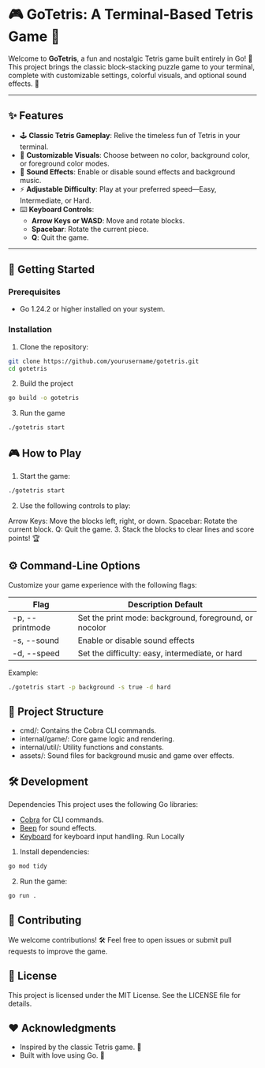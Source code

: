 # 🎮 GoTetris: A Terminal-Based Tetris Game 🧩

Welcome to **GoTetris**, a fun and nostalgic Tetris game built entirely in Go! 🚀 This project brings the classic block-stacking puzzle game to your terminal, complete with customizable settings, colorful visuals, and optional sound effects. 🎵

---

## ✨ Features

- 🕹️ **Classic Tetris Gameplay**: Relive the timeless fun of Tetris in your terminal.
- 🎨 **Customizable Visuals**: Choose between no color, background color, or foreground color modes.
- 🎵 **Sound Effects**: Enable or disable sound effects and background music.
- ⚡ **Adjustable Difficulty**: Play at your preferred speed—Easy, Intermediate, or Hard.
- ⌨️ **Keyboard Controls**:
  - **Arrow Keys or WASD**: Move and rotate blocks.
  - **Spacebar**: Rotate the current piece.
  - **Q**: Quit the game.

---

## 🚀 Getting Started

### Prerequisites
- Go 1.24.2 or higher installed on your system.

### Installation
1. Clone the repository:
```bash
git clone https://github.com/yourusername/gotetris.git
cd gotetris
```

2. Build the project
```bash
go build -o gotetris
```

3. Run the game
```bash
./gotetris start
```

## 🎮 How to Play
1. Start the game:
```bash
./gotetris start
```
2. Use the following controls to play:

Arrow Keys: Move the blocks left, right, or down.
Spacebar: Rotate the current block.
Q: Quit the game.
3. Stack the blocks to clear lines and score points! 🏆

## ⚙️ Command-Line Options
Customize your game experience with the following flags:

Flag |	Description	Default
-----|----------------------------------------------------------------------------
-p, --printmode	| Set the print mode: background, foreground, or nocolor | nocolor
-s, --sound	| Enable or disable sound effects |	false
-d, --speed	| Set the difficulty: easy, intermediate, or hard | intermediate
Example:
```bash
./gotetris start -p background -s true -d hard
```

## 📂 Project Structure
* cmd/: Contains the Cobra CLI commands.
* internal/game/: Core game logic and rendering.
* internal/util/: Utility functions and constants.
* assets/: Sound files for background music and game over effects.

## 🛠️ Development
Dependencies
This project uses the following Go libraries:

* [Cobra](https://github.com/spf13/cobra) for CLI commands.
* [Beep](https://github.com/faiface/beep) for sound effects.
* [Keyboard](https://github.com/eiannone/keyboard) for keyboard input handling.
Run Locally
1. Install dependencies:
```bash
go mod tidy
```
2. Run the game:
```bash
go run .
```

## 🎉 Contributing
We welcome contributions! 🛠️ Feel free to open issues or submit pull requests to improve the game.

## 📜 License
This project is licensed under the MIT License. See the LICENSE file for details.

## ❤️ Acknowledgments
* Inspired by the classic Tetris game. 🎵
* Built with love using Go. 🐹
